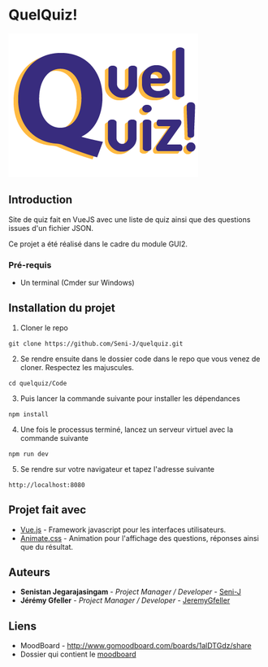 # QuelQuiz!

![QuelQuiz!](/Code/src/assets/logo.png)

## Introduction

Site de quiz fait en VueJS avec une liste de quiz ainsi que des questions issues d'un fichier JSON.

Ce projet a été réalisé dans le cadre du module GUI2.

### Pré-requis

- Un terminal (Cmder sur Windows)

## Installation du projet

1. Cloner le repo

```console
git clone https://github.com/Seni-J/quelquiz.git
```

2. Se rendre ensuite dans le dossier code dans le repo que vous venez de cloner. Respectez les majuscules.

``` console
cd quelquiz/Code
```

3. Puis lancer la commande suivante pour installer les dépendances 

```console
npm install
```

4. Une fois le processus terminé, lancez un serveur virtuel avec la commande suivante

```console
npm run dev
```

5. Se rendre sur votre navigateur et tapez l'adresse suivante

```
http://localhost:8080
```

## Projet fait avec

- [Vue.js](https://vuejs.org) - Framework javascript pour les interfaces utilisateurs.
- [Animate.css](https://daneden.github.io/animate.css/) - Animation pour l'affichage des questions, réponses ainsi que du résultat.

## Auteurs

- **Senistan Jegarajasingam** - *Project Manager / Developer* - [Seni-J](https://github.com/Seni-J)
- **Jérémy Gfeller** - *Project Manager / Developer* - [JeremyGfeller](https://github.com/JeremyGfeller)

## Liens

- MoodBoard - http://www.gomoodboard.com/boards/1alDTGdz/share
- Dossier qui contient le [moodboard](https://github.com/Seni-J/quelquiz/tree/master/Documentation/moodboard)